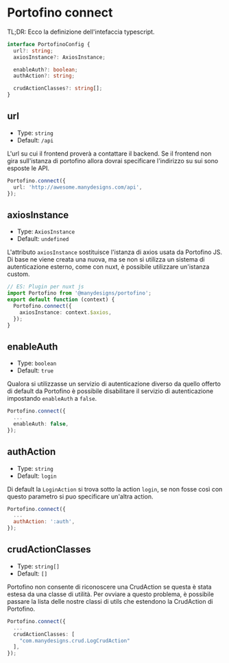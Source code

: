 # Portofino connect

TL;DR: Ecco la definizione dell'intefaccia typescript.

```ts
interface PortofinoConfig {
  url?: string;
  axiosInstance?: AxiosInstance;

  enableAuth?: boolean;
  authAction?: string;

  crudActionClasses?: string[];
}
```

## url

- Type: `string`
- Default: `/api`

L'url su cui il frontend proverà a contattare il backend. Se il frontend non gira sull'istanza di portofino allora dovrai specificare l'indirizzo su sui sono esposte le API.

```ts
Portofino.connect({
  url: 'http://awesome.manydesigns.com/api',
});
```

## axiosInstance

- Type: `AxiosInstance`
- Default: `undefined`

L'attributo `axiosInstance` sostituisce l'istanza di axios usata da Portofino JS.
Di base ne viene creata una nuova, ma se non si utilizza un sistema di autenticazione esterno, come con nuxt, è possibile utilizzare un'istanza custom.

```ts
// ES: Plugin per nuxt js
import Portofino from '@manydesigns/portofino';
export default function (context) {
  Portofino.connect({
    axiosInstance: context.$axios,
  });
}
```

## enableAuth

- Type: `boolean`
- Default: `true`

Qualora si utilizzasse un servizio di autenticazione diverso da quello offerto di default da Portofino è possibile disabilitare il servizio di autenticazione impostando `enableAuth` a `false`.

```ts
Portofino.connect({
  ...
  enableAuth: false,
});
```

## authAction

- Type: `string`
- Default: `login`

Di default la `LoginAction` si trova sotto la action `login`, se non fosse così con questo parametro si puo specificare un'altra action.

```js
Portofino.connect({
  ...
  authAction: ':auth',
});
```

## crudActionClasses

- Type: `string[]`
- Default: `[]`

Portofino non consente di riconoscere una CrudAction se questa è stata estesa da una classe di utilità.
Per ovviare a questo problema, è possibile passare la lista delle nostre classi di utils che estendono la CrudAction di Portofino.

```ts
Portofino.connect({
  ...
  crudActionClasses: [
    "com.manydesigns.crud.LogCrudAction"
  ],
});
```
